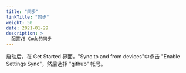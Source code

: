 ```yaml
---
title: "同步"
linkTitle: "同步"
weight: 50
date: 2021-01-29
description: >
  配置VS Code的同步
---
```


启动后，在 Get Started 界面，"Sync to and from devices"中点击 "Enable Settings Sync"，然后选择 "github" 帐号。
